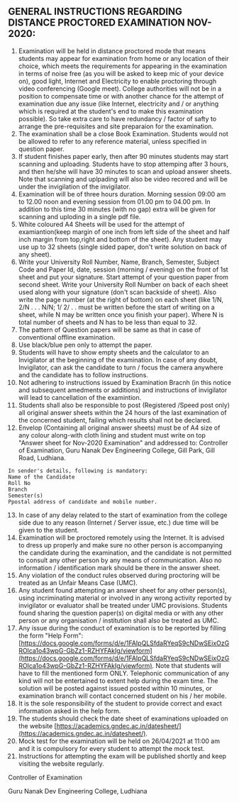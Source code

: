 ## GENERAL INSTRUCTIONS REGARDING DISTANCE PROCTORED EXAMINATION NOV-2020:

1. Examination will be held in distance proctored mode that means students may appear for examination from home or any location of their choice, which meets the requirements for appearing in the examination in terms of noise free (as you will be asked to keep mic of your device on), good light, Internet and Electricity to enable proctoring through video conferencing (Google meet). College authorities will not be in a position to compensate time or with another chance for the attempt of examination due any issue (like Internet, electricity and / or anything which is required at the student's end to make this examination possible). So take extra care to have redundancy / factor of safty to arrange the pre-requisites and site preparaion for the examination.
1. The examination shall be a close Book Examination. Students would not be allowed to refer to any reference material, unless specified in question paper.
1. If student finishes paper early, then after 90 minutes students may start scanning and uploading. Students have to stop attemping after 3 hours, and then he/she will have 30 minutes to scan and upload answer sheets. Note that scanning and uplpading will also be video recored and will be under the invigilation of the invigilator.
1. Examination will be of three hours duration. Morning session 09:00 am to 12.00 noon and evening session from 01.00 pm to 04.00 pm. In addition to this time 30 minutes (with no gap) extra will be given for scanning and uploding in a single pdf file.
1. White coloured A4 Sheets will be used for the attempt of examiantion(keep margin of one inch from left side of the sheet and half inch margin from top,right and bottom of the sheet). Any student may use up to 32 sheets (single sided paper, don't write solution on back of any sheet).
1. Write your University Roll Number, Name, Branch, Semester, Subject Code and Paper Id, date, session (morning / evening) on the front of 1st sheet and put your signature. Start attempt of your question paper from second sheet. Write your University Roll Number on back of each sheet used along with your signature (don't scan backside of sheet). Also write the page number (at the right of bottom) on each sheet (like 1/N, 2/N . . . N/N; 1/ 2/ . . must be written before the start of writing on a sheet, while N may be written once you finish your paper). Where N is total number of sheets and N has to be less than equal to 32.
1. The pattern of Question papers will be same as that in case of conventional offline examination.
1. Use black/blue pen only to attempt the paper.
1. Students will have to show empty sheets and the calculator to an Invigilator at the beginning of the examination. In case of any doubt, Invigilator, can ask the candidate to turn / focus the camera anywhere and the candidate has to follow instructions.
1. Not adhering to instructions issued by Examination Bracnh (in this notice and subsequent amedments or additions) and instructions of invigilator will lead to cancellation of the examintion.
1. Students shall also be responsible to post (Registered /Speed post only) all original answer sheets within the 24 hours of the last examination of the concerned student, failing which results shall not be declared.
1. Envelop (Containing all original answer sheets) must be of A4 size of any colour along-with cloth lining and student must write on top "Answer sheet for Nov-2020 Examination" and addressed to: Controller of Examination, Guru Nanak Dev Engineering College, Gill Park, Gill Road, Ludhiana. 
```
In sender's details, following is mandatory:
Name of the Candidate
Roll No
Branch
Semester(s)
Ppostal address of candidate and mobile number.
```
13. In case of any delay related to the start of examination from the college side due to any reason (Internet / Server issue, etc.) due time will be given to the student.
1. Examination will be proctored remotely using the Internet. It is advised to dress up properly and make sure no other person is accompanying the candidate during the examination, and the candidate is not permitted to consult any other person by any means of communication. Also no information / identification mark should be there in the answer sheet.
1. Any violation of the conduct rules observed during proctoring will be treated as an Unfair Means Case (UMC).
1. Any student found attempting an answer sheet for any other person(s), using incriminating material or involved in any wrong activity reported by invigilator or evaluator shall be treated under UMC provisions. Students found sharing the question paper(s) on digital media or with any other person or any organisation / institution shall also be treated as UMC.
1. Any issue during the conduct of examination is to be reported by filling the form "Help Form": [https://docs.google.com/forms/d/e/1FAIpQLSfdaRYeqS9cNDwSEixOzGROlca1o43wpG-GbZz1-RZHYFAkIg/viewform](https://docs.google.com/forms/d/e/1FAIpQLSfdaRYeqS9cNDwSEixOzGROlca1o43wpG-GbZz1-RZHYFAkIg/viewform). Note that students will have to fill the mentioned form ONLY. Telephonic communication of any kind will not be entertained to extent help during the exam time. The solution will be posted against issued posted within 10 minutes, or examination branch will contact concerned student on his / her mobile. 
1. It is the sole responsibility of the student to provide correct and exact information asked in the help form.
1. The students should check the date sheet of examinations uploaded on the website [https://academics.gndec.ac.in/datesheet/](https://academics.gndec.ac.in/datesheet/).
1. Mock test for the examination will be held on 26/04/2021 at 11:00 am and it is compulsory for every student to attempt the mock test.
1. Instructions for attempting the exam will be published shortly and keep visiting the website regularly.

Controller of Examination

Guru Nanak Dev Engineering College, Ludhiana
